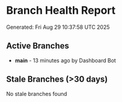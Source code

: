 # Branch Health Report
Generated: Fri Aug 29 10:37:58 UTC 2025

## Active Branches
- **main** - 13 minutes ago by Dashboard Bot

## Stale Branches (>30 days)
No stale branches found
